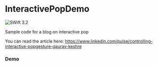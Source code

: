 # InteractivePopDemo


![SWift 3.2](https://img.shields.io/badge/Swift-3.2-orange.svg?style=for-the-badge)

Sample code for a blog on interactive pop

You can read the article here: https://www.linkedin.com/pulse/controlling-interactive-popgesture-gaurav-keshre

### Demo

